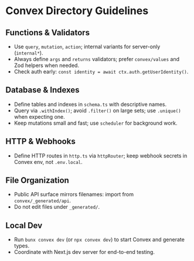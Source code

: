 # Convex Directory Guidelines

## Functions & Validators
- Use `query`, `mutation`, `action`; internal variants for server-only (`internal*`).
- Always define `args` and `returns` validators; prefer `convex/values` and Zod helpers when needed.
- Check auth early: `const identity = await ctx.auth.getUserIdentity()`.

## Database & Indexes
- Define tables and indexes in `schema.ts` with descriptive names.
- Query via `.withIndex()`; avoid `.filter()` on large sets; use `.unique()` when expecting one.
- Keep mutations small and fast; use `scheduler` for background work.

## HTTP & Webhooks
- Define HTTP routes in `http.ts` via `httpRouter`; keep webhook secrets in Convex env, not `.env.local`.

## File Organization
- Public API surface mirrors filenames: import from `convex/_generated/api`.
- Do not edit files under `_generated/`.

## Local Dev
- Run `bunx convex dev` (or `npx convex dev`) to start Convex and generate types.
- Coordinate with Next.js dev server for end-to-end testing.
